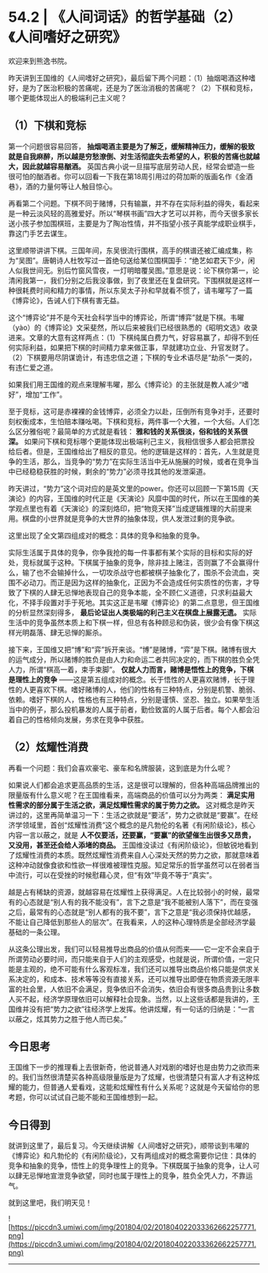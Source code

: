 # 54.2 | 《人间词话》的哲学基础（2）《人间嗜好之研究》

欢迎来到熊逸书院。

昨天讲到王国维的《人间嗜好之研究》，最后留下两个问题：（1）抽烟喝酒这种嗜好，是为了医治积极的苦痛呢，还是为了医治消极的苦痛呢？（2）下棋和竞标，哪个更能体现出人的极端利己主义呢？

## （1）下棋和竞标

第一个问题很容易回答， **抽烟喝酒主要是为了解乏，缓解精神压力，缓解的极致就是自我麻醉，所以越是穷愁潦倒、对生活彻底失去希望的人，积极的苦痛也就越大，因此就越容易酗酒。** 英国古典小说一旦描写底层劳动人民，经常会塑造一些很可怕的酗酒者。你可以回看一下我在第18周引用过的荷加斯的版画名作《金酒巷》，酒的力量何等让人触目惊心。

再看第二个问题。下棋不同于赌博，只有输赢，并不存在实际利益的得失，看起来是一种云淡风轻的高雅爱好。所以“琴棋书画”四大才艺可以并称，而今天很多家长送小孩子参加围棋班，主要是为了陶冶性情，并不指望小孩子真能学成职业棋手，靠这门手艺去谋生。

这里顺带讲讲下棋。三国年间，东吴很流行围棋，高手的棋谱还被汇编成集，称为“吴图”。唐朝诗人杜牧写过一首绝句送给某位围棋国手：“绝艺如君天下少，闲人似我世间无。别后竹窗风雪夜，一灯明暗覆吴图。”意思是说：论下棋你第一，论清闲我第一，我们分别之后我没事做，到了夜里还在复盘研究。下围棋就是这样一种很耗费时间和精力的事情，所以东吴太子孙和早就看不惯了，请韦曜写了一篇《博弈论》，告诫人们下棋有害无益。

这个“博弈论”并不是今天社会科学当中的博弈论，所谓“博弈”就是下棋。韦曜（yào）的《博弈论》文采斐然，所以后来被我们已经很熟悉的《昭明文选》收录进来。文章的大意有这样两点：（1）下棋纯属白费力气，好容易赢了，却得不到任何实际利益，如果把下棋的时间精力拿来做正事，早就建功立业、升官发财了。（2）下棋要用尽阴谋诡计，有违忠信之道；下棋的专业术语尽是“劫杀”一类的，有违仁爱之道。

如果我们用王国维的观点来理解韦曜，那么《博弈论》的主张就是教人减少“嗜好”，增加“工作”。

至于竞标，这可是赤裸裸的金钱博弈，必须全力以赴，压倒所有竞争对手，还要时刻权衡成本，生怕赔本赚吆喝。下棋和竞标，两件事一个大雅，一个大俗。人们怎么区分雅俗呢？最简单的方式就是看钱： **雅和钱的关系很淡，俗和钱的关系很深。** 如果问下棋和竞标哪个更能体现出极端利己主义，我相信很多人都会把票投给后者。但是，王国维给出了相反的意见。他的逻辑是这样的：首先，人生就是竞争的生活，那么，当竞争的“势力”在实际生活当中无从施展的时候，或者在竞争当中已经稳稳获胜的时候，剩余的“势力”必须寻找其他的发泄渠道。

昨天讲过，“势力”这个词对应的是英文里的power。你还可以回顾一下第15周《天演论》的内容，王国维的时代正是《天演论》风靡中国的时代，所以在王国维的美学观点里也有着《天演论》的深刻烙印，把“物竞天择”当成逻辑推理的大前提来用。棋盘的小世界就是竞争的大世界的抽象体现，供人发泄过剩的竞争欲。

这里出现了全文第四组成对的概念：具体的竞争和抽象的竞争。

实际生活属于具体的竞争，你争我抢的每一件事都有某个实际的目标和实际的好处，竞标就属于这种。下棋属于抽象的竞争，除非挂上赌注，否则赢了不会赢得什么，输了也不会输掉什么，一切攻杀战守也都被棋子抽象化了，围杀不会流血，突围不必动刀。而正是因为这样的抽象化，正因为不会造成任何实质性的伤害，才导致了下棋的人肆无忌惮地表现自己的竞争本能，全不顾仁义道德，只求利益最大化，不择手段置对手于死地。其实这正是韦曜《博弈论》的第二点意思，但王国维的分析显然深刻得多， **最后论证出人类极端的利己主义在棋盘上展露无遗。** 实际生活中的竞争虽然本质上和下棋一样，但总有各种顾忌和伪装，很少会有像下棋这样光明磊落、肆无忌惮的厮杀。

接下来，王国维又把“博”和“弈”拆开来谈。“博”是赌博，“弈”是下棋。赌博有很大的运气成分，所以赌博的胜负是由人力和命运二者共同决定的，而下棋的胜负全凭人力，所谓“棋高一着，束手束脚”。 **仅就人力而言，赌博是悟性上的竞争，下棋是理性上的竞争** ——这是第五组成对的概念。长于悟性的人更喜欢赌博，长于理性的人更喜欢下棋。嗜好赌博的人，他们的性格有三种特点，分别是机警、脆弱、依赖。嗜好下棋的人，性格也有三种特点，分别是谨慎、坚忍、独立。如果举生活当中的例子，那么投机暴发的人属于前者，勤俭致富的人属于后者。每个人都会沿着自己的性格倾向发展，务求在竞争中获胜。

## （2）炫耀性消费

再看一个问题：我们会喜欢豪宅、豪车和名牌服装，这到底是为什么呢？

如果说人们都会追求更高品质的生活，这是很可以理解的，但各种高端品牌推出的限量版有什么意义呢？在王国维看来，高端商品的价值可以分为两类： **满足实用性需求的部分属于生活之欲，满足炫耀性需求的属于势力之欲。** 这对概念是昨天讲过的，这里再简单温习一下：生活之欲就是“要活”，势力之欲就是“要赢”。在经济学领域里，首创“炫耀性消费”这个概念的是凡勃伦的名著《有闲阶级论》，核心内容一言以蔽之，就是 **人不仅要活，还要赢，“要赢”的欲望催生出很多又昂贵，又没用，甚至还会给人添堵的商品。** 王国维没读过《有闲阶级论》，但敏锐地看到了炫耀性消费的本质。既然炫耀性消费来自人心深处天然的势力之欲，那就意味着这种冲动就像食欲和性欲一样很难被理性克服。知足常乐的哲学虽然可以在弱者当中流行，可以在受挫的时候慰藉心灵，但“有效”毕竟不等于“真实”。

越是占有稀缺的资源，就越容易在炫耀性上获得满足。人在比较弱小的时候，最常有的心态就是“别人有的我不能没有”，言下之意是“我不能被别人落下”，而在变强之后，最常有的心态就是“别人都有的我不要”，言下之意是“我必须保持优越感，不能让自己降低到那些人的层次”。在我看来，人的这种心理特质是全部经济学最基础的一条公理。

从这条公理出发，我们可以轻易推导出商品的价值从何而来——它一定不会来自于所谓劳动必要时间，而只能来自于人们的主观感受，也就是说，所谓价值，一定只能是主观的，绝不可能有什么客观标准，我们还可以推导出商品价格只能是供求关系决定的，和成本、技术等等没有直接关系，还可以推导出即便在物质资源无限丰富的社会里，人依旧不会满足，竞争依旧不会消失，依旧会有很多商品贵到让多数人买不起，经济学原理依旧可以解释社会现象。当然，以上这些话都是我讲的，王国维并没有把“势力之欲”往经济学上发挥。他讲炫耀，有一句话的归纳是：“一言以蔽之，炫其势力之胜于他人而已矣。”

## 今日思考

王国维下一步的推理看上去很新奇，他说普通人对戏剧的嗜好也是由势力之欲而来的。我们当然很清楚买各种高级限量版是为了炫耀，也很清楚只有富人才有这种炫耀的能力，但普通人爱看戏，这能和炫耀性有什么关系呢？这就是今天留给你的思考题，你可以试试自己能不能和王国维想到一起。

## 今日得到

就讲到这里了，最后复习。今天继续讲解《人间嗜好之研究》，顺带谈到韦曜的《博弈论》和凡勃伦的《有闲阶级论》，又有两组成对的概念需要你记住：具体的竞争和抽象的竞争，悟性上的竞争理性上的竞争。下棋既属于抽象的竞争，让人可以肆无忌惮地宣泄竞争欲望，同时也属于理性上的竞争，胜负全凭人力，不靠运气。

就到这里吧，我们明天见！

![https://piccdn3.umiwi.com/img/201804/02/201804022033362662257771.png](https://piccdn3.umiwi.com/img/201804/02/201804022033362662257771.png)

---
